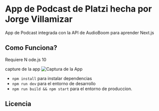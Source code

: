 # App de Podcast de Platzi hecha por Jorge Villamizar 

App de Podcast integrada con la API de AudioBoom para aprender Next.js

## Como Funciona?

Requiere N  ode.js 10

capture de la app
![Captura de la App](./.readme-static/captura.png)

* `npm install` para instalar dependencias
* `npm run dev` para el entorno de desarrollo
* `npm run build && npm start` para el entorno de produccion.

## Licencia

